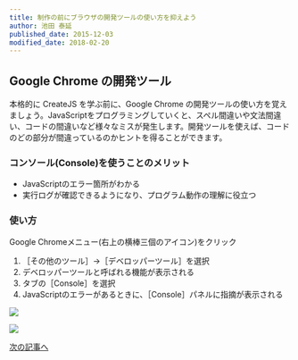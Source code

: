 ```yaml
---
title: 制作の前にブラウザの開発ツールの使い方を抑えよう
author: 池田 泰延
published_date: 2015-12-03
modified_date: 2018-02-20
---
```


## Google Chrome の開発ツール

本格的に CreateJS を学ぶ前に、Google Chrome の開発ツールの使い方を覚えましょう。JavaScriptをプログラミングしていくと、スペル間違いや文法間違い、コードの間違いなど様々なミスが発生します。開発ツールを使えば、コードのどの部分が間違っているのかヒントを得ることができます。


### コンソール(Console)を使うことのメリット

- JavaScriptのエラー箇所がわかる
- 実行ログが確認できるようになり、プログラム動作の理解に役立つ


### 使い方

Google Chromeメニュー(右上の横棒三個のアイコン)をクリック

1. ［その他のツール］→［デベロッパーツール］を選択
2. デベロッパーツールと呼ばれる機能が表示される
3. タブの［Console］を選択
4. JavaScriptのエラーがあるときに、［Console］パネルに指摘が表示される

![](../imgs/debug_console.png)

![](../imgs/debug_source.png)


[次の記事へ](displayobject.md)
